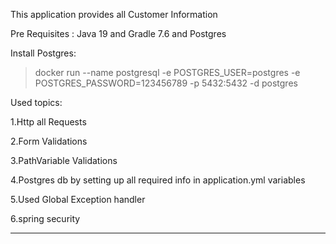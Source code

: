 This application provides all Customer Information

Pre Requisites : Java 19 and Gradle 7.6 and Postgres

Install Postgres:
> docker run --name postgresql -e POSTGRES_USER=postgres -e POSTGRES_PASSWORD=123456789 -p 5432:5432 -d postgres

Used topics:

1.Http all Requests

2.Form Validations

3.PathVariable Validations

4.Postgres db by setting up all required info in application.yml variables

5.Used Global Exception handler

6.spring security

------------------------------------------------------------------------------------------------------------------------------------------